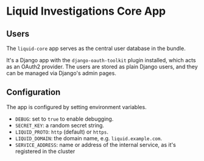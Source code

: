 # Liquid Investigations Core App

## Users
The `liquid-core` app serves as the central user database in the bundle.

It's a Django app with the `django-oauth-toolkit` plugin installed,
which acts as an OAuth2 provider. The users are stored as plain Django
users, and they can be managed via Django's admin pages.

## Configuration
The app is configured by setting environment variables.

* `DEBUG`: set to `true` to enable debugging.
* `SECRET_KEY`: a random secret string.
* `LIQUID_PROTO`: `http` (default) or `https`.
* `LIQUID_DOMAIN`: the domain name, e.g. `liquid.example.com`.
* `SERVICE_ADDRESS`: name or address of the internal service, as it's
  registered in the cluster
